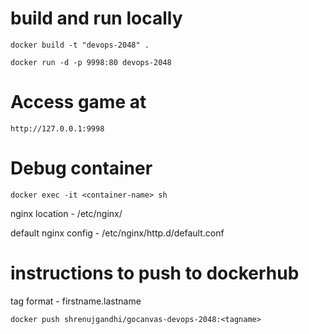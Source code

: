 # build and run locally

```
docker build -t "devops-2048" .

docker run -d -p 9998:80 devops-2048
```

# Access game at
```
http://127.0.0.1:9998
```


# Debug container
```
docker exec -it <container-name> sh
```

nginx location - /etc/nginx/

default nginx config - /etc/nginx/http.d/default.conf

# instructions to push to dockerhub
tag format - firstname.lastname
```
docker push shrenujgandhi/gocanvas-devops-2048:<tagname>
```
